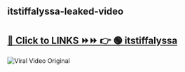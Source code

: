
 ## itstiffalyssa-leaked-video 

# <h2><a href="https://clipsfans.com/itstiffalyssa&ref=git">🔗 Click to LINKS ⏩⏩ 👉 🟢 itstiffalyssa </a></h2>

<a href="https://clipsfans.com/itstiffalyssa&ref=git" rel="nofollow" data-target="animated-image.originalLink"><img src="https://i.ibb.co.com/xMMVF88/686577567.gif" alt="Viral Video Original" style="max-width: 100%; display: inline-block;" data-target="animated-image.originalImage"></a>
